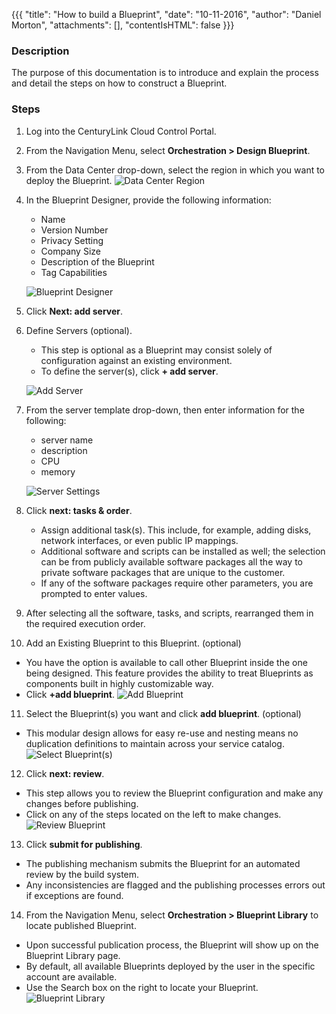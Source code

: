 {{{
  "title": "How to build a Blueprint",
  "date": "10-11-2016",
  "author": "Daniel Morton",
  "attachments": [],
  "contentIsHTML": false
}}}

### Description
The purpose of this documentation is to introduce and explain the process and detail the steps on how to construct a Blueprint.

### Steps
1. Log into the CenturyLink Cloud Control Portal.

2. From the Navigation Menu, select **Orchestration > Design Blueprint**.

3. From the Data Center drop-down, select the region in which you want to deploy the Blueprint.
   ![Data Center Region](../images/how-to-build-1.png)

4. In the Blueprint Designer, provide the following information:
   * Name
   * Version Number
   * Privacy Setting
   * Company Size
   * Description of the Blueprint
   * Tag Capabilities

   ![Blueprint Designer](../images/how-to-build-2.png)

5. Click **Next: add server**.

6. Define Servers (optional).
   * This step is optional as a Blueprint may consist solely of configuration against an existing environment.
   * To define the server(s), click **+ add server**.

   ![Add Server](../images/how-to-build-3.png)

7. From the server template drop-down, then enter information for the following:
   * server name
   * description
   * CPU
   * memory
   
   ![Server Settings](../images/how-to-build-4.png)

8. Click **next: tasks & order**.
   * Assign additional task(s). This include, for example, adding disks, network interfaces, or even public IP mappings.
   * Additional software and scripts can be installed as well; the selection can be from publicly available software packages all the way to private software packages that are unique to the customer.
   * If any of the software packages require other parameters, you are prompted to enter values.

9. After selecting all the software, tasks, and scripts, rearranged them in the required execution order.

10. Add an Existing Blueprint to this Blueprint. (optional)
   * You have the option is available to call other Blueprint inside the one being designed. This feature provides the ability to treat Blueprints as components built in highly customizable way.
   * Click **+add blueprint**.
   ![Add Blueprint](../images/how-to-build-5.png)

11. Select the Blueprint(s) you want and click **add blueprint**. (optional)
   * This modular design allows for easy re-use and nesting means no duplication definitions to maintain across your service catalog.
   ![Select Blueprint(s)](../images/how-to-build-6.png)

12. Click **next: review**.
   * This step allows you to review the Blueprint configuration and make any changes before publishing.
   * Click on any of the steps located on the left to make changes.
   ![Review Blueprint](../images/how-to-build-7.png)

13. Click **submit for publishing**.
   * The publishing mechanism submits the Blueprint for an automated review by the build system.
   * Any inconsistencies are flagged and the publishing processes errors out if exceptions are found.

14. From the Navigation Menu, select **Orchestration > Blueprint Library** to locate published Blueprint.
   * Upon successful publication process, the Blueprint will show up on the Blueprint Library page.
   * By default, all available Blueprints deployed by the user in the specific account are available.
   * Use the Search box on the right to locate your Blueprint.
   ![Blueprint Library](../images/how-to-build-8.png)
